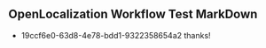 ## OpenLocalization Workflow Test MarkDown
* 19ccf6e0-63d8-4e78-bdd1-9322358654a2 thanks!

<!--HONumber=Aug16_HO5-->


